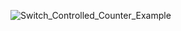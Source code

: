 ![Switch_Controlled_Counter_Example](https://github.com/EEPUXProjects/PICBytes/assets/50055478/a587406c-7c80-402d-9ac2-098cc11cc1dd)
